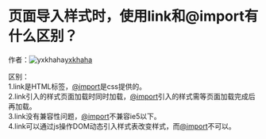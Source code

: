 # 页面导入样式时，使用link和@import有什么区别？

作者：![yxkhaha](https://avatars.githubusercontent.com/u/36123736?s=80&u=aa0740dcf27f2cb0e05f45ada2553d231f249cc4&v=4)[yxkhaha](https://github/yxkhaha)

区别：  
1.link是HTML标签，[@import](https://github.com/import)是css提供的。  
2.link引入的样式页面加载时同时加载，[@import](https://github.com/import)引入的样式需等页面加载完成后再加载。  
3.link没有兼容性问题，[@import](https://github.com/import)不兼容ie5以下。  
4.link可以通过js操作DOM动态引入样式表改变样式，而[@import](https://github.com/import)不可以。
